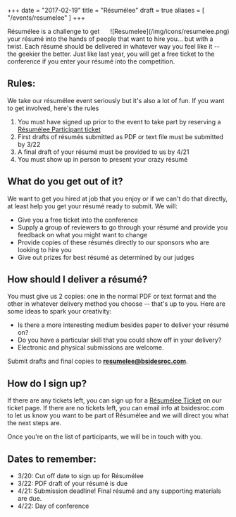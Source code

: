+++
date = "2017-02-19"
title = "Résumélee"
draft = true
aliases = [
  "/events/resumelee"
]
+++
<div style="float: right">
![Resumelee](/img/icons/resumelee.png)
</div>
Résumélee is a challenge to get your résumé into the hands of people that want to hire you... but with a twist. Each résumé should be delivered in whatever way you feel like it -- the geekier the better. Just like last year, you will get a free ticket to the conference if you enter your résumé into the competition.

## Rules:

We take our résumélee event seriously but it's also a lot of fun. If you want to get involved, here's the rules

1. You must have signed up prior to the event to take part by reserving a [Résumélee Participant ticket](https://www.eventbrite.com/e/bsides-rochester-2017-tickets-31953825753)
2. First drafts of résumés submitted as PDF or text file must be submitted by 3/22
4. A final draft of your résumé must be provided to us by 4/21
5. You must show up in person to present your crazy résumé

## What do you get out of it?

We want to get you hired at job that you enjoy or if we can't do that directly, at least help you get your résumé ready to submit. We will:

* Give you a free ticket into the conference
* Supply a group of reviewers to go through your résumé and provide you feedback on what you might want to change
* Provide copies of these résumés directly to our sponsors who are looking to hire you
* Give out prizes for best résumé as determined by our judges

## How should I deliver a résumé?

You must give us 2 copies: one in the normal PDF or text format and the other in whatever delivery method you choose -- that's up to you. Here are some ideas to spark your creativity:

* Is there a more interesting medium besides paper to deliver your résumé on? 
* Do you have a particular skill that you could show off in your delivery?
* Electronic and physical submissions are welcome.

Submit drafts and final copies to **resumelee@bsidesroc.com**. 

## How do I sign up?
If there are any tickets left, you can sign up for a [Résumélee Ticket](https://www.eventbrite.com/e/bsides-rochester-2017-tickets-31953825753) on our ticket page. If there are no tickets left, you can email info at bsidesroc.com to let us know you want to be part of Résumélee and we will direct you what the next steps are. 

Once you're on the list of participants, we will be in touch with you. 

## Dates to remember:

* 3/20: Cut off date to sign up for Résumélee
* 3/22: PDF draft of your résumé is due
* 4/21: Submission deadline! Final résumé and any supporting materials are due.
* 4/22: Day of conference

